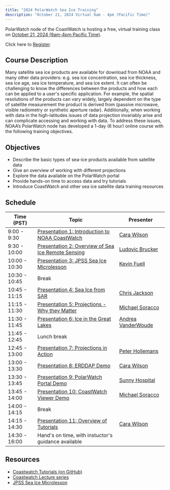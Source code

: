```yaml
---
title: "2024 PolarWatch Sea Ice Training"
description: "October 21, 2024 Virtual 9am - 4pm (Pacific Time)"
---
```


PolarWatch node of the CoastWatch is hosting a free, virtual training class on [October 21, 2024 (9am-4pm Pacific Time)](https://meet.google.com/pjo-ajqf-qxn
). 

Click here to [Register](https://lp.constantcontactpages.com/ev/reg/78xuhzs/lp/e266250c-b995-44e4-841e-97b4cc22bbec).


## Course Description
Many satellite sea ice products are available for download from NOAA and many other data providers: e.g. sea ice concentration, sea ice thickness, sea ice age, sea ice temperature, and sea ice extent. It can often be challenging to know the differences between the products and how each can be applied to a user's specific application. For example, the spatial resolutions of the products can vary widely, largely dependent on the type of satellite measurement the product is derived from (passive microwave, visible radiometry or synthetic aperture radar). Additionally, when working with data in the high-latitudes issues of data projection invariably arise and can complicate accessing and working with data. To address these issues, NOAA’s PolarWatch node has developed a 1-day (6 hour) online course with the following training objectives.

## Objectives
* Describe the basic types of sea-ice products available from satellite data
* Give an overview of working with different projections
* Explore the data available on the PolarWatch portal
* Provide hands-on time to access data and try tutorials
* Introduce CoastWatch and other sea ice satellite data training resources

## Schedule

| Time (PST)      | Topic                                                                     | Presenter                    |
|-------------|-----------------------------------------------------------------------------|----------------------------|
|9:00 - 9:30   |  [Presentation 1: Introduction to NOAA CoastWatch](https://drive.google.com/drive/folders/1UnQbpUTL1W5NyFJb3JI5n9CQamW7PmZc)                          |  [Cara Wilson](mailto:cara.wilson@noaa.gov)           | 
|9:30 - 10:00  |  [Presentation 2: Overview of Sea Ice Remote Sensing](https://docs.google.com/presentation/d/13R5bCFFaic4dWaCFCwwLp7zd14rF-Uvj1z9iIfovJpc/edit#slide=id.g30bd589e53c_0_448)                                 | [Ludovic Brucker](mailto:ludovic.brucker@noaa.gov )       |
|10:00 - 10:30 |  [Presentation 3: JPSS Sea Ice Microlesson](https://docs.google.com/presentation/d/1YqomHAs6YLD_A9T3odgo3Lku8tuyR_GP/edit#slide=id.p1)                                 | [Kevin Fuell](mailto:kevin.fuell@nasa.gov )           |
|10:30 - 10:45 | Break                                                                      |                       |
|10:45 - 11:15 |  [Presentation 4: Sea Ice from SAR](https://docs.google.com/presentation/d/1WOKoBkJDUpVvp2XC6fc9eiVe9hwIW-hY/edit#slide=id.g13c549dc311_7_24)                                         | [Chris Jackson](mailto:christopher.jackson@noaa.gov )         |
|11:15 - 11:30 |  [Presentation 5: Projections - Why they Matter](https://docs.google.com/presentation/d/1w8-QlT4m1_5gyQ4pgHmB5o0y6MTtrfLk/edit#slide=id.p1)                            | [Michael Soracco](mailto:michael.soracco@noaa.gov)       |
|11:30 - 11:45 |  [Presentation 6: Ice in the Great Lakes](https://docs.google.com/presentation/d/1hWzpfC3Kk1mkGP3rB6OI9zQ1lxPOfv-_/edit#slide=id.p1)                                   | [Andrea VanderWoude](mailto:andrea.vanderwoude@noaa.gov )    |
|11:45 - 12:45 | Lunch break                                                                |                       |  
|12:45 - 13:00 |  [Presentation 7: Projections in Action](https://drive.google.com/drive/folders/1UnQbpUTL1W5NyFJb3JI5n9CQamW7PmZc)                                    | [Peter Hollemans](mailto:peter@terrenus.ca)      |
|13:00 - 13:30 |  [Presentation 8: ERDDAP Demo](https://docs.google.com/presentation/d/15NFvQx0uPtQwVwjxdVMPmq8-FVDeJDFS/edit#slide=id.p1)                                              | [Cara Wilson](mailto:cara.wilson@noaa.gov)            |
|13:30 - 13:45 |  [Presentation 9: PolarWatch Portal Demo](https://docs.google.com/presentation/d/1Fiw05tEDiFZybggvV2ZP_WFRrHA7b6Fs/edit#slide=id.p1)                                  | [Sunny Hospital](mailto:sun.bak-hospital@noaa.gov)        |
|13:45 - 14:00 |  [Presentation 10: CoastWatch Viewer Demo](https://drive.google.com/drive/folders/1UnQbpUTL1W5NyFJb3JI5n9CQamW7PmZc)                                  | [Michael Soracco](mailto:michael.soracco@noaa.gov)       |
|14:00 - 14:15 | Break                                                                      |                       |                                    
|14:15 - 14:30 |  [Presentation 11: Overview of Tutorials](https://docs.google.com/presentation/d/1sYgtvVPfNiQwoVeri4LnRi42o_T-XPE0/edit#slide=id.p1)                                  |  [Cara Wilson](mailto:cara.wilson@noaa.gov)          |
|14:30 - 16:00 |  Hand's on time, with instuctor's guidance available                       |                       |



## Resources
- [Coastwatch Tutorials (on GitHub)](https://github.com/coastwatch-training/CoastWatch-Tutorials/blob/main/README.md)
- [Coastwatch Lecture series](https://umd.instructure.com/courses/1336575/pages/all-lectures)
- [JPSS Sea Ice Microlesson](https://weather.ndc.nasa.gov/sport/training-repo/#/JPSS-Sea-Ice-Microlesson)
